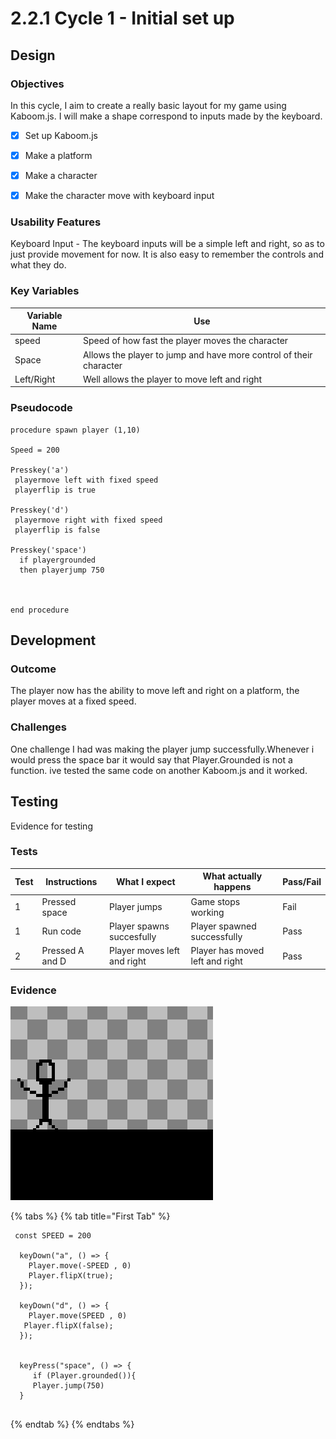 # 2.2.1 Cycle 1 - Initial set up&#x20;

## Design

### Objectives

In this cycle, I aim to create a really basic layout for my game using Kaboom.js. I will make a shape correspond to inputs made by the keyboard.

* [x] Set up Kaboom.js
* [x] Make a platform&#x20;
* [x] Make a character &#x20;
* [x] Make the character move with keyboard input



### Usability Features

Keyboard Input - The keyboard inputs will be a simple left and right, so as to just provide movement for now. It is also easy to remember the controls and what they do.

### Key Variables

| Variable Name | Use                                                                |
| ------------- | ------------------------------------------------------------------ |
| speed         | Speed of how fast the player moves the character                   |
| Space         | Allows the player to jump and have more control of their character |
| Left/Right    | Well allows the player to move left and right                      |

### Pseudocode

```
procedure spawn player (1,10)

Speed = 200

Presskey('a')
 playermove left with fixed speed
 playerflip is true
 
Presskey('d')
 playermove right with fixed speed
 playerflip is false 

Presskey('space')
  if playergrounded
  then playerjump 750


    
end procedure
```

## Development

### Outcome

The player now has the ability to move left and right on a platform, the player moves at a fixed speed.

### Challenges

One challenge I had was making the player jump successfully.Whenever i would press the space bar it would say that Player.Grounded is not a function. ive tested the same code on another Kaboom.js and it worked.

## Testing

Evidence for testing

### Tests

| Test | Instructions    | What I expect                | What actually happens            | Pass/Fail |
| ---- | --------------- | ---------------------------- | -------------------------------- | --------- |
| 1    | Pressed space   | Player jumps                 | Game stops working               | Fail      |
| 1    | Run code        | Player spawns succesfully    | Player spawned successfully      | Pass      |
| 2    | Pressed A and D | Player moves left and right  | Player has moved left and right  | Pass      |

### Evidence

![Character on platform ](<../.gitbook/assets/image (2).png>)

{% tabs %}
{% tab title="First Tab" %}
```
 const SPEED = 200

  keyDown("a", () => {
    Player.move(-SPEED , 0)
    Player.flipX(true);
  });

  keyDown("d", () => {
    Player.move(SPEED , 0)
   Player.flipX(false);
  });
  
  
  keyPress("space", () => {
     if (Player.grounded()){
     Player.jump(750)
  }


```
{% endtab %}
{% endtabs %}
